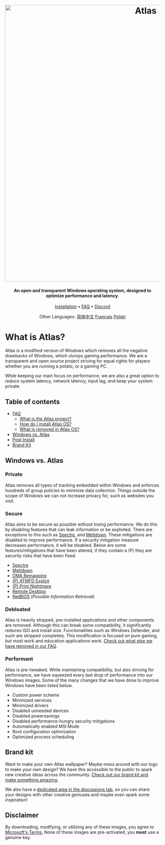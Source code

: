 <h1 align="center">
  <br>
  <a href="http://atlasos.net"><img src="https://i.imgur.com/xV08gIt.png" alt="Atlas" width="900"></a>
</h1>
<h4 align="center">An open and transparent Windows operating system, designed to optimize performance and latency.</h4>

<p align="center">
  <a href="https://github.com/Atlas-OS/Atlas/wiki/2.-Installing">Installation</a>
  •
  <a href="https://github.com/Atlas-OS/Atlas/wiki/1.-FAQ#contents">FAQ</a>
  •
  <a href="https://discord.com/servers/atlas-795710270000332800" target="_blank">Discord</a>
</p>
<p align="center">
 Other Languages:
  <a href="https://github.com/Atlas-OS/Atlas/blob/main/README_zh_CN.md">简体中文</a> <a href="https://github.com/Atlas-OS/Atlas/blob/main/README_fr_FR.md">Français</a> 
  <a href="https://github.com/Atlas-OS/Atlas/blob/main/README_pl_PL.md">Polski</a>
</p>


# What is Atlas?

Atlas is a modified version of Windows which removes all the negative drawbacks of Windows, which slumps gaming performance. We are a transparent and open source project striving for equal rights for players whether you are running a potato, or a gaming PC.

While keeping our main focus on performance, we are also a great option to reduce system latency, network latency, input lag, and keep your system private.

## Table of contents

- [FAQ](https://github.com/Atlas-OS/Atlas/wiki/1.-FAQ)
  - [What is the Atlas project?](https://github.com/Atlas-OS/Atlas/wiki/1.-FAQ#11-what-is-the-atlas-project)
  - [How do I install Atlas OS?](https://github.com/Atlas-OS/Atlas/wiki/1.-FAQ#12-how-do-i-install-atlas-os)
  - [What is removed in Atlas OS?](https://github.com/Atlas-OS/Atlas/wiki/1.-FAQ#13-whats-removed-in-atlas-os)
- <a href="#windows-vs-atlas">Windows vs. Atlas</a>
- [Post Install](https://github.com/Atlas-OS/Atlas/wiki/3.-Post-Install)
- [Brand Kit](./img/brand-kit.zip)

## Windows vs. Atlas

### **Private**

Atlas removes all types of tracking embedded within Windows and enforces hundreds of group policies to minimize data collection. Things outside the scope of Windows we can not increase privacy for, such as websites you visit.

### **Secure**

Atlas aims to be secure as possible without losing performance. We do this by disabling features that can leak information or be exploited. There are exceptions to this such as [Spectre](https://spectreattack.com/spectre.pdf), and [Meltdown](https://meltdownattack.com/meltdown.pdf). These mitigations are disabled to improve performance.
If a security mitigation measure decreases performance, it will be disabled.
Below are some features/mitigations that have been altered, if they contain a (P) they are security risks that have been fixed:

- [Spectre](https://spectreattack.com/spectre.pdf)
- [Meltdown](https://meltdownattack.com/meltdown.pdf)
- [DMA Remapping](https://docs.microsoft.com/en-us/windows/security/information-protection/kernel-dma-protection-for-thunderbolt)
- [(P) ATMFD Exploit](https://msrc.microsoft.com/update-guide/en-US/vulnerability/CVE-2020-1020)
- [(P) Print Nightmare](https://us-cert.cisa.gov/ncas/current-activity/2021/06/30/printnightmare-critical-windows-print-spooler-vulnerability)
- [Remote Desktop](https://cve.mitre.org/cgi-bin/cvekey.cgi?keyword=Windows+Remote+Desktop)
- [NetBIOS](https://en.wikipedia.org/wiki/NetBIOS) (*Possible Information Retrieval*)

### **Debloated**

Atlas is heavily stripped, pre-installed applications and other components are removed. Although this can break some compatibility, it significantly reduces ISO and install size. Functionalities such as Windows Defender, and such are stripped completely. This modification is focused on pure gaming, but most work and education applications work. [Check out what else we have removed in our FAQ](https://github.com/Atlas-OS/Atlas/wiki/1.-FAQ#13-whats-removed-in-atlas-os).

### **Performant**

Atlas is pre-tweaked. While maintaining compatibility, but also striving for performance, we have squeezed every last drop of performance into our Windows images. Some of the many changes that we have done to improve Windows have been listed below.

- Custom power scheme
- Minimized services
- Minimized drivers
- Disabled unneeded devices
- Disabled powersavings
- Disabled performance-hungry security mitigations
- Automatically enabled MSI Mode
- Boot configuration optimization
- Optimized process scheduling

## Brand kit
Want to make your own Atlas wallpaper? Maybe mess around with our logo to make your own design? We have this accessible to the public to spark new creative ideas across the community. [Check out our brand kit and make something amazing.](./img/brand-kit.zip)

We also have a [dedicated area in the discussions tab](https://github.com/Atlas-OS/Atlas/discussions/categories/community-artwork), so you can share your designs with other creative geniuses and maybe even spark some inspiration!

## Disclaimer

By downloading, modifying, or utilizing any of these images, you agree to [Microsoft's Terms.](https://www.microsoft.com/en-us/Useterms/Retail/Windows/10/UseTerms_Retail_Windows_10_English.htm) None of these images are pre-activated, you **must** use a genuine key.
